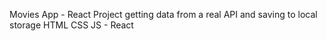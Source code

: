 Movies App - React Project
getting data from a real API and saving to local storage
HTML CSS JS - React 


